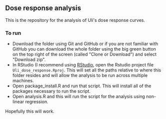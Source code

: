 ## Dose response analysis

This is the repository for the analysis of Uli's dose response curves.

### To run 

- Download the folder using Git and GitHub or if you are not familiar with GitHub you can download the whole folder using the big green button on the top right of the screen (called "Clone or Download") and select "Download zip".
- In RStudio (I recommend using [RStudio](https://www.rstudio.com/products/rstudio/download/), open the Rstudio project file `Uli_dose_response.Rproj`. This will set all the paths relative to where this folder resides and will allow the analysis to be run across multiple machines.
- Open package_install.R and run that script. This will install all of the packages necessary to run the script.
- Open analysis.R and this will run the script for the analysis using non-linear regression.

Hopefully this will work.